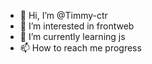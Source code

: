 - 👋 Hi, I’m @Timmy-ctr
- 👀 I’m interested in frontweb
- 🌱 I’m currently learning js
- 📫 How to reach me progress

<!---
Timmy-ctr/Timmy-ctr is a ✨ special ✨ repository because its `README.md` (this file) appears on your GitHub profile.
You can click the Preview link to take a look at your changes.
--->
